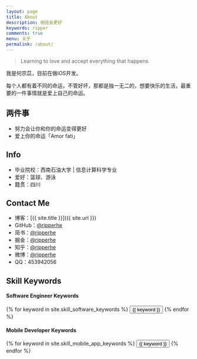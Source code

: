 ```yaml
---
layout: page
title: About
description: 相信会更好
keywords: ripper
comments: true
menu: 关于
permalink: /about/
---
```


> Learning to love and accept everything that happens

我是何宗苡，目前在做iOS开发。

每个人都有着不同的命运，不管好坏，那都是独一无二的，想要快乐的生活，最重要的一件事情就是爱上自己的命运。

## 两件事
* 努力会让你和你的命运变得更好
* 爱上你的命运「Amor fati」

## Info

* 毕业院校：西南石油大学 \| 信息计算科学专业
* 爱好：篮球、游泳
* 籍贯：四川

## Contact Me

* 博客：[{{ site.title }}]({{ site.url }})
* GitHub：[@ripperhe](https://github.com/ripperhe)
* 简书：[@ripperhe](http://www.jianshu.com/users/b9249fb85d5d/latest_articles)
* 掘金：[@ripperhe](http://gold.xitu.io/user/5815dfbdbf22ec006892f92f)
* 知乎：[@ripperhe](https://www.zhihu.com/people/ripperhe)
* 微博：[@ripperhe](http://weibo.com/ripperhe)
* QQ：453942056

## Skill Keywords

#### Software Engineer Keywords
<div class="btn-inline">
    {% for keyword in site.skill_software_keywords %}
    <button class="btn btn-outline" type="button">{{ keyword }}</button>
    {% endfor %}
</div>

#### Mobile Developer Keywords
<div class="btn-inline">
    {% for keyword in site.skill_mobile_app_keywords %}
    <button class="btn btn-outline" type="button">{{ keyword }}</button>
    {% endfor %}
</div>

